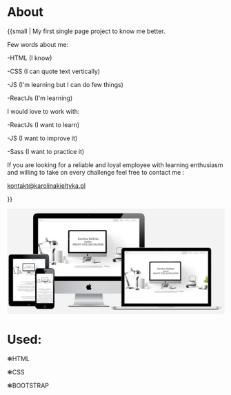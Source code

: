 # About

{{small | My first single page project to know me better.


Few words about me:

-HTML (I know)

-CSS (I can quote text vertically)

-JS (I'm learning but I can do few things)

-ReactJs (I'm learning)



I would love to work with:

 -ReactJs (I want to learn)

 -JS (I want to improve it)

 -Sass (I want to practice it)


 If you are looking for a reliable and loyal employee with learning enthusiasm and willing to take on every challenge feel free to contact me : 

kontakt@karolinakieltyka.pl

}}

![alt text](https://github.com/CharlotteMoriarty/About/blob/master/images/zdj%C4%99cie%20g%C5%82%C3%B3wne.PNG)

# Used:

  ❃HTML

  ❃CSS

  ❃BOOTSTRAP
